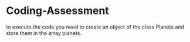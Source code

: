 # Coding-Assessment

to execute the code you need to create an object of the class Planets and store them in the array planets.
